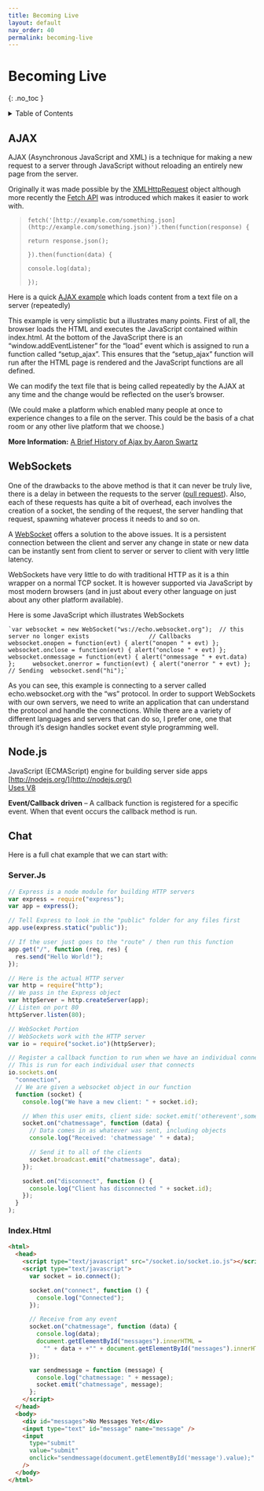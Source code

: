 ```yaml
---
title: Becoming Live
layout: default
nav_order: 40
permalink: becoming-live
---
```


# Becoming Live
{: .no_toc }

<details closed markdown="block">
  <summary>
    Table of Contents
  </summary>
  {: .text-delta }
- TOC
{:toc}
</details>

## AJAX

AJAX (Asynchronous JavaScript and XML) is a technique for making a new request to a server through JavaScript without reloading an entirely new page from the server.

Originally it was made possible by the [XMLHttpRequest](http://www.w3schools.com/XML/xml_http.asp) object although more recently the [Fetch API](https://developer.mozilla.org/en-US/docs/Web/API/Fetch_API/Using_Fetch) was introduced which makes it easier to work with.

> `fetch('[http://example.com/something.json](http://example.com/something.json)').then(function(response) {`
>
> `return response.json();`
>
> `}).then(function(data) {`
>
> `console.log(data);`
>
> `});`

Here is a quick [AJAX example](http://itp.nyu.edu/~sve204/connect_spring2021/ajax_example.zip) which loads content from a text file on a server (repeatedly)

This example is very simplistic but a illustrates many points. First of all, the browser loads the HTML and executes the JavaScript contained within index.html. At the bottom of the JavaScript there is an “window.addEventListener” for the “load” event which is assigned to run a function called “setup_ajax”. This ensures that the “setup_ajax” function will run after the HTML page is rendered and the JavaScript functions are all defined.

We can modify the text file that is being called repeatedly by the AJAX at any time and the change would be reflected on the user’s browser.

(We could make a platform which enabled many people at once to experience changes to a file on the server. This could be the basis of a chat room or any other live platform that we choose.)

**More Information:** [A Brief History of Ajax by Aaron Swartz](http://www.aaronsw.com/weblog/ajaxhistory)

## WebSockets

One of the drawbacks to the above method is that it can never be truly live, there is a delay in between the requests to the server ([pull request](https://en.wikipedia.org/wiki/Pull_technology)). Also, each of these requests has quite a bit of overhead, each involves the creation of a socket, the sending of the request, the server handling that request, spawning whatever process it needs to and so on.

A [WebSocket](https://en.wikipedia.org/wiki/WebSocket) offers a solution to the above issues. It is a persistent connection between the client and server any change in state or new data can be instantly sent from client to server or server to client with very little latency.

WebSockets have very little to do with traditional HTTP as it is a thin wrapper on a normal TCP socket. It is however supported via JavaScript by most modern browsers (and in just about every other language on just about any other platform available).

Here is some JavaScript which illustrates WebSockets

    `var websocket = new WebSocket("ws://echo.websocket.org");  // this server no longer exists 			  	// Callbacks  	websocket.onopen = function(evt) { alert("onopen " + evt) };  	websocket.onclose = function(evt) { alert("onclose " + evt) };  	websocket.onmessage = function(evt) { alert("onmessage " + evt.data) };  	websocket.onerror = function(evt) { alert("onerror " + evt) };  	// Sending 	websocket.send("hi");`

As you can see, this example is connecting to a server called echo.websocket.org with the “ws” protocol. In order to support WebSockets with our own servers, we need to write an application that can understand the protocol and handle the connections. While there are a variety of different languages and servers that can do so, I prefer one, one that through it’s design handles socket event style programming well.

## Node.js

JavaScript (ECMAScript) engine for building server side apps  
[http://nodejs.org/](http://nodejs.org/)  
[Uses V8](https://developers.google.com/v8/)

**Event/Callback driven** – A callback function is registered for a specific event. When that event occurs the callback method is run.

## Chat

Here is a full chat example that we can start with:

### Server.Js

```js
// Express is a node module for building HTTP servers
var express = require("express");
var app = express();

// Tell Express to look in the "public" folder for any files first
app.use(express.static("public"));

// If the user just goes to the "route" / then run this function
app.get("/", function (req, res) {
  res.send("Hello World!");
});

// Here is the actual HTTP server
var http = require("http");
// We pass in the Express object
var httpServer = http.createServer(app);
// Listen on port 80
httpServer.listen(80);

// WebSocket Portion
// WebSockets work with the HTTP server
var io = require("socket.io")(httpServer);

// Register a callback function to run when we have an individual connection
// This is run for each individual user that connects
io.sockets.on(
  "connection",
  // We are given a websocket object in our function
  function (socket) {
    console.log("We have a new client: " + socket.id);

    // When this user emits, client side: socket.emit('otherevent',some data);
    socket.on("chatmessage", function (data) {
      // Data comes in as whatever was sent, including objects
      console.log("Received: 'chatmessage' " + data);

      // Send it to all of the clients
      socket.broadcast.emit("chatmessage", data);
    });

    socket.on("disconnect", function () {
      console.log("Client has disconnected " + socket.id);
    });
  }
);
```

### Index.Html

```html
<html>
  <head>
    <script type="text/javascript" src="/socket.io/socket.io.js"></script>
    <script type="text/javascript">
      var socket = io.connect();

      socket.on("connect", function () {
        console.log("Connected");
      });

      // Receive from any event
      socket.on("chatmessage", function (data) {
        console.log(data);
        document.getElementById("messages").innerHTML =
          "" + data + +"" + document.getElementById("messages").innerHTML;
      });

      var sendmessage = function (message) {
        console.log("chatmessage: " + message);
        socket.emit("chatmessage", message);
      };
    </script>
  </head>
  <body>
    <div id="messages">No Messages Yet</div>
    <input type="text" id="message" name="message" />
    <input
      type="submit"
      value="submit"
      onclick="sendmessage(document.getElementById('message').value);"
    />
  </body>
</html>
```
